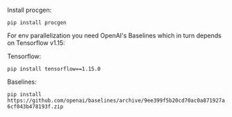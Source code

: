 Install procgen:

```pip install procgen```

For env parallelization you need OpenAI's Baselines which in turn depends on Tensorflow v1.15:

Tensorflow:

```pip install tensorflow==1.15.0```

Baselines:

```pip install https://github.com/openai/baselines/archive/9ee399f5b20cd70ac0a871927a6cf043b478193f.zip```
